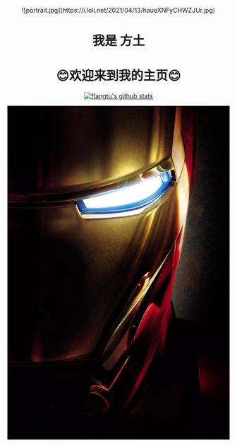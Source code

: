 <p align="center">
  ![portrait.jpg](https://i.loli.net/2021/04/13/haueXNFyCHWZJUr.jpg)
</p>

<h1 align="center">我是 方土</h1>
<h1 align="center">😊欢迎来到我的主页😊</h1>

<p align="center">
  <a href="https://github.com/ffangtu"><img src="https://github-readme-stats.vercel.app/api?username=ffangtu&hide_border=true&show_icons=true" alt="ffangtu's github stats"></a>
</p>

<p align="center">
  <img src="./static/iron_man.jpg" alt="ffangtu Banner">
</p>


<!--
**ffangtu/ffangtu** is a ✨ _special_ ✨ repository because its `README.md` (this file) appears on your GitHub profile.

Here are some ideas to get you started:

- 🔭 I’m currently working on ...
- 🌱 I’m currently learning ...
- 👯 I’m looking to collaborate on ...
- 🤔 I’m looking for help with ...
- 💬 Ask me about ...
- 📫 How to reach me: ...
- 😄 Pronouns: ...
- ⚡ Fun fact: ...
-->
